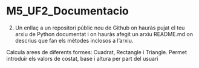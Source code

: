 # M5_UF2_Documentacio
2. Un enllaç a un repositori públic nou de Github on hauràs pujat el teu arxiu de Python documentat i on hauràs afegit un arxiu README.md on descrius que fan els mètodes inclosos a l’arxiu.

Calcula arees de diferents formes: Cuadrat, Rectangle i Triangle. Permet introduir els valors de costat, base i altura per part del usuari
